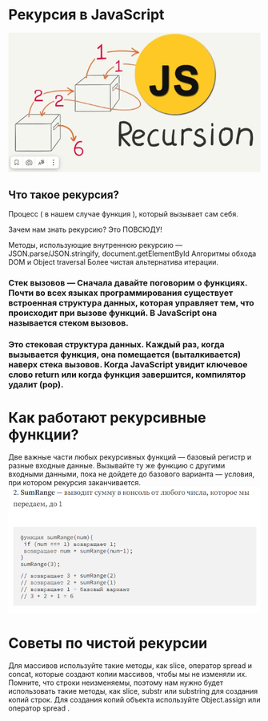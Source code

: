 # Рекурсия в JavaScript
![alt text](image.png)

## Что такое рекурсия?
Процесс ( в нашем случае функция ), который вызывает сам себя.

Зачем нам знать рекурсию?
Это ПОВСЮДУ!

Методы, использующие внутреннюю рекурсию — JSON.parse/JSON.stringify, document.getElementById
Алгоритмы обхода DOM и Object traversal
Более чистая альтернатива итерации.

### Стек вызовов — Сначала давайте поговорим о функциях. Почти во всех языках программирования существует встроенная структура данных, которая управляет тем, что происходит при вызове функций. В JavaScript она называется стеком вызовов.

### Это стековая структура данных. Каждый раз, когда вызывается функция, она помещается (выталкивается) наверх стека вызовов. Когда JavaScript увидит ключевое слово return или когда функция завершится, компилятор удалит (pop).

# Как работают рекурсивные функции?
Две важные части любых рекурсивных функций — базовый регистр и разные входные данные. Вызывайте ту же функцию с другими входными данными, пока не дойдете до базового варианта — условия, при котором рекурсия заканчивается.
![alt text](image-1.png)
# Советы по чистой рекурсии

Для массивов используйте такие методы, как slice, оператор spread и concat, которые создают копии массивов, чтобы мы не изменяли их.
Помните, что строки неизменяемы, поэтому нам нужно будет использовать такие методы, как slice, substr или substring для создания копий строк.
Для создания копий объекта используйте Object.assign или оператор spread .
